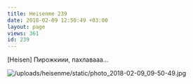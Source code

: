 ```yaml
---
title: Heisenme 239
date: 2018-02-09 12:50:49 +03:00
layout: page
views: 361
id: 239
---
```


[Heisen] Пирожкиии, пахлавааа...



![/uploads/heisenme/static/photo_2018-02-09_09-50-49.jpg](/uploads/heisenme/static/photo_2018-02-09_09-50-49.jpg)
